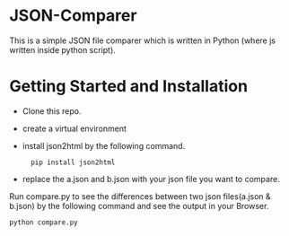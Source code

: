 # JSON-Comparer

 
This is a simple JSON file comparer which is written in Python (where js written inside python script). 

# Getting Started and Installation

* Clone this repo.
* create a virtual environment
* install json2html by the following command.
	
	    pip install json2html
* replace the a.json and b.json with your json file you want to compare.

 Run compare.py to see the differences between two json files(a.json & b.json) by the following command and see the output in your Browser.

    python compare.py




